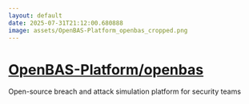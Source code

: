 ```yaml
---
layout: default
date: 2025-07-31T21:12:00.680888
image: assets/OpenBAS-Platform_openbas_cropped.png
---
```


# [OpenBAS-Platform/openbas](https://github.com/OpenBAS-Platform/openbas)

Open-source breach and attack simulation platform for security teams
